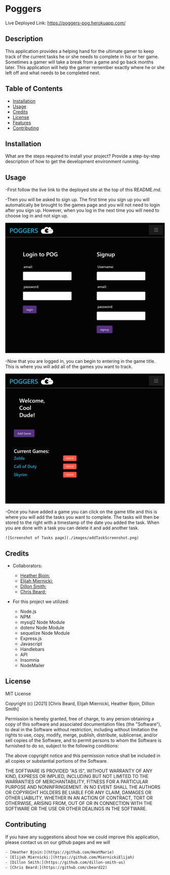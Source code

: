 # Poggers

Live Deployed Link: https://poggers-pog.herokuapp.com/

## Description

This application provides a helping hand for the ultimate gamer to keep track of the current tasks he or she needs to complete in his or her game. Sometimes a gamer will take a break from a game and go back months later. This application will help the gamer remember exactly where he or she left off and what needs to be completed next. 

## Table of Contents

- [Installation](#installation)
- [Usage](#usage)
- [Credits](#credits)
- [License](#license)
- [Features](#features)
- [Contributing](#contributing)

## Installation

What are the steps required to install your project? Provide a step-by-step description of how to get the development environment running.

## Usage

-First follow the live link to the deployed site at the top of this README.md.

-Then you will be asked to sign up. The first time you sign up you will automatically be brought to the games page and you will not need to login after you sign up. However, when you log in the next time you will need to choose log in and not sign up. 

![Screenshot of login/sign-up page](./images/loginScreenshot.png)

-Now that you are logged in, you can begin to entering in the game title. This is where you will add all of the games you want to track.

![Screenshot of Games page](./images/gamesScreenshot.png)

-Once you have added a game you can click on the game title and this is where you will add the tasks you want to complete. The tasks will then be stored to the right with a timestamp of the date you added the task. When you are done with a task you can delete it and add another task. 

    ![Screenshot of Tasks page](./images/addTaskScreenshot.png)

## Credits

- Collaborators:
  - [Heather Bjoin:](https://github.com/HeatMarie)
  - [Elijah Miernicki:](https://github.com/MiernickiElijah)
  - [Dillon Smith:](https://github.com/dillon-smith-us)
  - [Chris Beard:](https://github.com/cbeard22)
  
- For this project we utilized:
    - Node.js
    - NPM
    - mysql2 Node Module
    - dotenv Node Module
    - sequelize Node Module
    - Express.js
    - Javascript
    - Handlebars
    - API
    - Insomnia
    - NodeMailer

## License

MIT License

Copyright (c) [2021] [Chris Beard, Elijah Miernicki, Heather Bjoin, Dillion Smith]

Permission is hereby granted, free of charge, to any person obtaining a copy of this software and associated documentation files (the "Software"), to deal in the Software without restriction, including without limitation the rights to use, copy, modify, merge, publish, distribute, sublicense, and/or sell copies of the Software, and to permit persons to whom the Software is furnished to do so, subject to the following conditions:

The above copyright notice and this permission notice shall be included in all copies or substantial portions of the Software.

THE SOFTWARE IS PROVIDED "AS IS", WITHOUT WARRANTY OF ANY KIND, EXPRESS OR IMPLIED, INCLUDING BUT NOT LIMITED TO THE WARRANTIES OF MERCHANTABILITY, FITNESS FOR A PARTICULAR PURPOSE AND NONINFRINGEMENT. IN NO EVENT SHALL THE AUTHORS OR COPYRIGHT HOLDERS BE LIABLE FOR ANY CLAIM, DAMAGES OR OTHER LIABILITY, WHETHER IN AN ACTION OF CONTRACT, TORT OR OTHERWISE, ARISING FROM, OUT OF OR IN CONNECTION WITH THE SOFTWARE OR THE USE OR OTHER DEALINGS IN THE SOFTWARE.

## Contributing

If you have any suggestions about how we could improve this application, please contact us on our github pages and we will

    - [Heather Bjoin:](https://github.com/HeatMarie)
    - [Elijah Miernicki:](https://github.com/MiernickiElijah)
    - [Dillon Smith:](https://github.com/dillon-smith-us)
    - [Chris Beard:](https://github.com/cbeard22)
